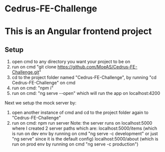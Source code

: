 # Cedrus-FE-Challenge

# This is an Angular frontend project

## Setup

1) open cmd to any directory you want your project to be on
2) run on cmd "git clone https://github.com/MoeAS/Cedrus-FE-Challenge.git"
3) cd to the project folder named "Cedrus-FE-Challenge", by running "cd Cedrus-FE-Challenge" on cmd
4) run on cmd: "npm i"
5) run on cmd: "ng serve --open" which will run the app on localhost:4200

Next we setup the mock server by:

1) open another instance of cmd and cd to the project folder again to "Cedrus-FE-Challenge"
2) run on cmd: npm run server
Note: the server runs on localhost:5000 where I created 2 server paths which are:
localhost:5000/items (which is run on dev env by running on cmd "ng serve -c development" or just "ng serve" since it is the default config)
localhost:5000/about (which is run on prod env by running on cmd "ng serve -c production")
